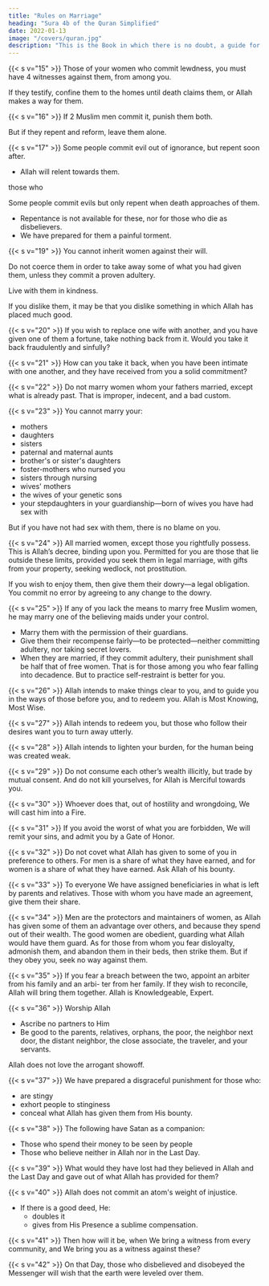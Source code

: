 ```yaml
---
title: "Rules on Marriage"
heading: "Sura 4b of the Quran Simplified"
date: 2022-01-13
image: "/covers/quran.jpg"
description: "This is the Book in which there is no doubt, a guide for the righteous."
---
```




{{< s v="15" >}} Those of your women who commit lewdness, you must have 4 witnesses against them, from among you. 

If they testify, confine them to the homes until death claims them, or Allah makes a way for them.

{{< s v="16" >}} If 2 Muslim men commit it, punish them both. 

But if they repent and reform, leave them alone. <!-- Allah is Full of Mercy. -->


{{< s v="17" >}} Some  people commit evil out of ignorance, but repent soon after. 
- Allah will relent towards them. 

 those who 

Some people commit evils but only repent when death approaches of them. 
- Repentance is not available for these, nor for those who die as disbelievers. 
- We have prepared for them a painful torment.


{{< s v="19" >}} You cannot inherit women against their will. 

Do not coerce them in order to take away some of what you had given them, unless they commit a proven adultery. 

Live with them in kindness. 

If you dislike them, it may be that you dislike something in which Allah has placed much good.

{{< s v="20" >}} If you wish to replace one wife with another, and you have given one of them a fortune, take nothing back from it. Would you take it back fraudulently and sinfully?

{{< s v="21" >}} How can you take it back, when you have been intimate with one another, and they have received from you a solid commitment?

{{< s v="22" >}} Do not marry women whom your fathers married, except what is already past. That is improper, indecent, and a bad custom.

{{< s v="23" >}} You cannot marry <!-- Forbidden for you are --> your:
- mothers
- daughters
- sisters
- paternal and maternal aunts
- brother's or sister's daughters
- foster-mothers who nursed you
- sisters through nursing
- wives' mothers
- the wives of your genetic sons
- your stepdaughters in your guardianship—born of wives you have had sex with <!-- gone into -->

But if you have not had sex with them<!--  gone into them -->, there is no blame on you. 

<!-- marrying two sisters simultaneously. Except
what is past. -->

{{< s v="24" >}} All married women, except those you rightfully possess. This is Allah’s decree, binding upon you. Permitted for you are those that lie outside these limits, provided you seek them in legal marriage, with gifts from your property, seeking wedlock, not prostitution. 

If you wish to enjoy them, then give them their dowry—a legal obligation. You commit no error by agreeing to any change to the dowry. 


{{< s v="25" >}} If any of you lack the means to marry free Muslim <!-- believing --> women, he may marry one of the believing maids under your control. 
<!-- Allah is well aware of your faith. You are from one another.  -->

- Marry them with the permission of their guardians.
- Give them their recompense fairly—to be protected—neither committing adultery, nor taking secret lovers.
- When they are married, if they commit adultery, their punishment shall be half that of
free women. That is for those among you who fear falling into decadence. But to practice self-restraint is better for you. 


{{< s v="26" >}} Allah intends to make things clear to you, and to guide you in the ways of those before
you, and to redeem you. Allah is Most Knowing, Most Wise.

{{< s v="27" >}} Allah intends to redeem you, but those who follow their desires want you to turn
away utterly. 

{{< s v="28" >}} Allah intends to lighten your burden, for the human being was created weak.

{{< s v="29" >}} Do not consume each other’s wealth illicitly, but trade by mutual consent. And do not kill yourselves, for Allah is Merciful towards you. 

{{< s v="30" >}} Whoever does that, out of hostility and wrongdoing, We will cast him into a Fire.
<!-- And that would be easy for Allah. -->

{{< s v="31" >}} If you avoid the worst of what you are forbidden, We will remit your sins, and admit you by a Gate of Honor.

{{< s v="32" >}} Do not covet what Allah has given to some of you in preference to others. For men is a
share of what they have earned, and for women is a share of what they have earned.
Ask Allah of his bounty. <!-- Allah has knowledge of everything. -->


{{< s v="33" >}} To everyone We have assigned beneficiaries in what is left by parents and relatives. Those with whom you have made an agreement, give them their share. <!-- Allah is Witness over all things. -->


{{< s v="34" >}} Men are the protectors and maintainers of women, as Allah has given some of them an advantage over others, and because they spend out of their wealth. The good women are obedient, guarding what Allah would have them guard. As for those from whom you fear disloyalty, admonish them, and abandon them in their beds, then strike them. But if they obey you, seek no way against them. <!-- Allah is Sublime, Great. -->

{{< s v="35" >}} If you fear a breach between the two, appoint an arbiter from his family and an arbi-
ter from her family. If they wish to reconcile, Allah will bring them together. Allah is Knowledgeable, Expert.

{{< s v="36" >}} Worship Allah
- Ascribe no partners to Him
- Be good to the parents, relatives, orphans, the poor, the neighbor next door, the distant neighbor, the close associate, the traveler, and your servants. 

Allah does not love the arrogant showoff.

{{< s v="37" >}} We have prepared a disgraceful punishment for those who:
- are stingy
- exhort people to stinginess
- conceal what Allah has given them from His bounty. 


{{< s v="38" >}} The following have Satan as a companion: 
- Those who spend their money to be seen by people
- Those who believe neither in Allah nor in the Last Day. 

{{< s v="39" >}} What would they have lost had they believed in Allah and the Last Day and gave out of what Allah has provided for them? 

{{< s v="40" >}} Allah does not commit an atom's weight of injustice.
- If there is a good deed, He:
  - doubles it
  - gives from His Presence a sublime compensation.

{{< s v="41" >}} Then how will it be, when We bring a witness from every community, and We bring you as a witness against these?

{{< s v="42" >}} On that Day, those who disbelieved and disobeyed the Messenger will wish that the earth were leveled over them. <!-- They will conceal nothing from Allah. -->
